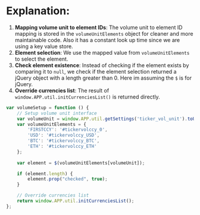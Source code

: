 # Explanation:
1. **Mapping volume unit to element IDs**: The volume unit to element ID mapping is stored in the `volumeUnitElements` object for cleaner and more maintainable code. Also it has a constant look up time since we are using a key value store.
2. **Element selection**: We use the mapped value from `volumeUnitElements` to select the element.
3. **Check element existence**: Instead of checking if the element exists by comparing it to `null`, we check if the element selection returned a jQuery object with a length greater than 0. Here im assuming the `$` is for jQuery.
4. **Override currencies list**: The result of `window.APP.util.initCurrenciesList()` is returned directly.


```javascript
var volumeSetup = function () {
    // Setup volume unit interface
    var volumeUnit = window.APP.util.getSettings('ticker_vol_unit').toUpperCase();
    var volumeUnitElements = {
        'FIRSTCCY': '#tickervolccy_0',
        'USD': '#tickervolccy_USD',
        'BTC': '#tickervolccy_BTC',
        'ETH': '#tickervolccy_ETH'
    };
    
    var element = $(volumeUnitElements[volumeUnit]);

    if (element.length) {
        element.prop("checked", true);
    }

    // Override currencies list
    return window.APP.util.initCurrenciesList();
};
```